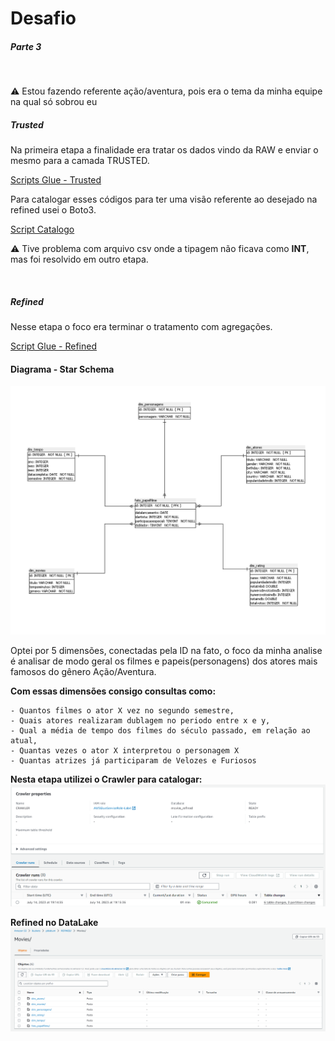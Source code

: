 # Desafio

##### Parte 3
<br>

⚠️ Estou fazendo referente ação/aventura, pois era o tema da minha equipe na qual só sobrou eu

##### Trusted

Na primeira etapa a finalidade era tratar os dados vindo da RAW e enviar o mesmo para a camada TRUSTED.

[Scripts Glue - Trusted](https://github.com/MatheusSanteago/Sprints-CompassUOL/tree/main/Sprint9/Desafio/ToTrusted)

Para catalogar esses códigos para ter uma visão referente ao desejado na refined usei o Boto3.

[Script Catalogo](https://github.com/MatheusSanteago/Sprints-CompassUOL/blob/main/Sprint9/Desafio/ToTrusted/catalogTrusted.py)

⚠️ Tive problema com arquivo csv onde a tipagem não ficava como **INT**, mas foi resolvido em outro etapa.

<br>

##### Refined

Nesse etapa o foco era terminar o tratamento com agregações.

[Script Glue - Refined](https://github.com/MatheusSanteago/Sprints-CompassUOL/tree/main/Sprint9/Desafio/ToRefined)

#### Diagrama - Star Schema

![Diagrama](./Desafio/ToRefined/diagrama.png)

Optei por 5 dimensões, conectadas pela ID na fato, o foco da minha analise é analisar de modo geral os filmes e papeis(personagens) dos atores mais famosos do gênero Ação/Aventura.

**Com essas dimensões consigo consultas como:** 

    - Quantos filmes o ator X vez no segundo semestre, 
    - Quais atores realizaram dublagem no periodo entre x e y,
    - Qual a média de tempo dos filmes do século passado, em relação ao atual,
    - Quantas vezes o ator X interpretou o personagem X
    - Quantas atrizes já participaram de Velozes e Furiosos
    


**Nesta etapa utilizei o Crawler para catalogar:**
![Anexo Crawler](./Desafio/ToRefined/catalogRefinedCrawler.png)

**Refined no DataLake**
![Anexo S3](./Desafio/ToRefined/S3Refined.png)